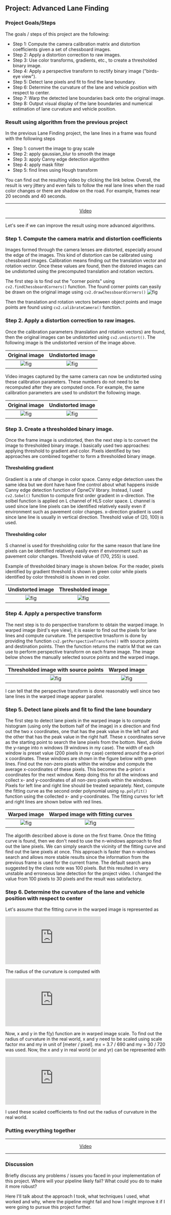 ## Project: Advanced Lane Finding

### Project Goals/Steps

The goals / steps of this project are the following:

* Step 1: Compute the camera calibration matrix and distortion coefficients given a set of chessboard images.
* Step 2: Apply a distortion correction to raw images.
* Step 3: Use color transforms, gradients, etc., to create a thresholded binary image.
* Step 4: Apply a perspective transform to rectify binary image ("birds-eye view").
* Step 5: Detect lane pixels and fit to find the lane boundary.
* Step 6: Determine the curvature of the lane and vehicle position with respect to center.
* Step 7: Warp the detected lane boundaries back onto the original image.
* Step 8: Output visual display of the lane boundaries and numerical estimation of lane curvature and vehicle position.

### Result using algorithm from the previous project

In the previous Lane Finding project, the lane lines in a frame was found with the following steps

* Step 1: convert the image to gray scale
* Step 2: apply gaussian_blur to smooth the image
* Step 3: apply Canny edge detection algorithm
* Step 4: apply mask filter
* Step 5: find lines using Hough transform

You can find out the resulting video by clicking the link below. Overall, the result is very jittery and even fails to follow the real lane lines when the road color changes or there are shadow on the road. For example, frames near 20 seconds and 40 seconds.

---

<p align="center">
    <a href="./test_videos/project_video_pre-full.mp4">Video</a>
</p>

---

Let's see if we can improve the result using more advanced algorithms.


### Step 1. Compute the camera matrix and distortion coefficients

Images formed through the camera lenses are distorted, especially around the edge of the images. This kind of distortion can be calibrated using chessboard images. Calibration means finding out the translation vector and rotation vector. Once these values are found, then the distored images can be undistorted using the precomputed translation and rotation vectors.

The first step is to find out the "corner points" using `cv2.findChessboardCorners()` function. The found corner points can easily be drawn on the original image using `cv2.drawChessboardCorners()`
![fig](./camera_cal/calibration03_pts.jpg)

Then the translation and rotation vectors between object points and image points are found using `cv2.calibrateCamera()` function.

### Step 2. Apply a distortion correction to raw images.

Once the calibration parameters (translation and rotation vectors) are found, then the original images can be undistorted using `cv2.undistort()`. The following image is the undistorted version of the image above.

Original image             |  Undistorted image
:-------------------------:|:-------------------------:
![fig](./camera_cal/calibration03.jpg)  |  ![fig](./camera_cal/calibration03_und.jpg)

Video images captured by the same camera can now be undistorted using these calibration parameters. These numbers do not need to be recomputed after they are computed once. For example, the same calibration parameters are used to undistort the following image.

Original image             |  Undistorted image
:-------------------------:|:-------------------------:
![fig](./test_images/straight_lines1.jpg)  |  ![fig](./test_images/straight_lines1_und.jpg)


### Step 3. Create a thresholded binary image.

Once the frame image is undistorted, then the next step is to convert the image to thresholded binary image. I basically used two approaches: applying threshold to gradient and color. Pixels identified by two approaches are combined together to form a thresholded binary image.

#### Thresholding gradient

Gradient is a rate of change in color space. Canny edge detection uses the same idea but we dont have have fine control about what happens inside Canny edge detection function of OpneCV library. Instead, I used `cv2.Sobel()` function to compute first order gradient in x-direction. The solbel function is applied on L channel of HLS color space. L channel is used since lane line pixels can be identified relatively easily even if environment such as pavement color changes. x-direction gradient is used since lane line is usually in vertical direction. Threshold value of (20, 100) is used.

#### Thresholding color

S channel is used for thresholding color for the same reason that lane line pixels can be identified relatively easily even if environment such as pavement color changes. Threshold value of (170, 255) is used.

Example of thresholded binary image is shown below. For the reader, pixels identified by gradient threshold is shown in green color while pixels identified by color threshold is shown in red color.

Undistorted image             |  Thresholded image
:-------------------------:|:-------------------------:
![fig](./test_images/straight_lines1_und.jpg)  |  ![fig](./test_images/straight_lines1_thres.jpg)


### Step 4. Apply a perspective transform

The next step is to do perspective transform to obtain the warped image. In warped image (bird's eye view), it is easier to find out the pixels for lane lines and compute curvature. The perspective trnasform is done by providing the function `cv2.getPerspectiveTransform()` with source points and destination points. Then the function returns the matrix M that we can use to perform perspective transform on each frame image. The image below shows the manually selected source points and the warped image.

Thresholded image with source points         |  Warped image
:-------------------------:|:-------------------------:
![fig](./test_images/straight_lines1_corn.jpg)  |  ![fig](./test_images/straight_lines1_warp.jpg)

I can tell that the perspective transform is done reasonably well since two lane lines in the warped image appear parallel.

### Step 5. Detect lane pixels and fit to find the lane boundary

The first step to detect lane pixels in the warped image is to compute histogram (using only the bottom half of the image) in x direction and find out the two x coordinates, one that has the peak value in the left half and the other that has the peak value in the right half. These x coordinates serve as the starting point to search the lane pixels from the bottom. Next, divide the y-range into n windows (9 windows in my case). The width of each window is preset value (200 pixels in my case) centered around the a-priori x coordinates. These windows are shown in the figure below with green lines. Find out the non-zero pixels within the window and compute the average x-coordinates of these pixels. This becomes the a-priori x coordinates for the next window. Keep doing this for all the windows and collect x- and y-coordinates of all non-zero pixels within the windows. Pixels for left line and right line should be treated separately. Next, compute the fitting curve as the second order polynomial using `np.polyfit()` function using the collected x- and y-coordinates. The fitting curves for left and right lines are shown below with red lines.

Warped image         |  Warped image with fitting curves
:-------------------------:|:-------------------------:
![fig](./test_images/straight_lines1_warp.jpg)  |  ![fig](./test_images/straight_lines1_warp_wind.jpg)

The algorith described above is done on the first frame. Once the fitting curve is found, then we don't need to use the n-windows approach to find out the lane pixels. We can simply search the vicinity of the fitting curve and find out the lane pixels at once. This approach is faster than n-windows search and allows more stable results since the information from the previous frame is used for the current frame. The default search area suggested by the class note was 100 pixels. But this resulted in very unstable and erroneous lane detection for the project video. I changed the value from 100 pixels to 30 pixels and the result was satisfactory.

### Step 6. Determine the curvature of the lane and vehicle position with respect to center

Let's assume that the fitting curve in the warped image is represented as 

![eq](https://latex.codecogs.com/gif.latex?x%20%3D%20f%28y%29%20%3D%20Ay%5E2%20&plus;%20By%20&plus;%20C)

The radius of the curvature is computed with

![eq](https://latex.codecogs.com/gif.latex?R_%7Bcurve%7D%20%3D%20%5Cfrac%7B%281%20&plus;%20%282%20A%20y%20&plus;%20B%29%5E2%29%29%5E%7B3/2%7D%7D%7B%5Cleft%20%7C%202%20A%20%5Cright%20%7C%7D)

Now, x and y in the f(y) function are in warped image scale. To find out the radius of curvature in the real world, x and y need to be scaled using scale factor mx and my in unit of \[meter / pixel\]. mx = 3.7 / 690 and my = 30 / 720 was used. Now, the x and y in real world (xr and yr) can be represented with

![eq](https://latex.codecogs.com/gif.latex?x_r%20%3D%20%5Cleft%20%28%20%5Cfrac%7Bm_x%7D%7B%7Bm_y%7D%5E2%7D%20%5Cright%20%29%20A%20%7By_r%7D%5E2%20&plus;%20%5Cleft%20%28%20%5Cfrac%7Bm_x%7D%7Bm_y%7D%20%5Cright%20%29%20B%20y_r%20&plus;%20m_x%20C)

I used these scaled coefficients to find out the radius of curvature in the real world.

### Putting everything together

---

<p align="center">
    <a href="./test_videos/project_video_out_updated_full.mp4">Video</a>
</p>

---


### Discussion

Briefly discuss any problems / issues you faced in your implementation of this project.  Where will your pipeline likely fail?  What could you do to make it more robust?

Here I'll talk about the approach I took, what techniques I used, what worked and why, where the pipeline might fail and how I might improve it if I were going to pursue this project further.  
